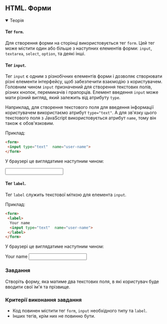 ## HTML. Форми

<details open>
  <summary>Теорія</summary>

#### Тег `form`.

Для створення форми на сторінці використовується тег `form`. Цей тег може містити один або більше з наступних елементів форми: `input`, `textarea`, `select`, `option`, та деякі інші.

#### Тег `input`.

Тег `input` є одним з різнобічних елементів форми і дозволяє створювати різні елементи інтерфейсу, щоб забезпечити взаємодію з користувачем. Головним чином `input` призначений для створення текстових полів, різних кнопок, перемикачів і прапорців.
Елемент введення `input` може мати різний вигляд, який залежить від атрибуту `type`.

Наприклад, для створення текстового поля для введення інформації користувачем використаємо атрибут `type="text"`. А для зв'язку цього текстового поля з JavaScript використовується атрибут `name`, тому він також є обов'язковим. 

Приклад:

```html
<form>
 <input type="text"  name="user-name">
</form>
```

У браузері це виглядатиме наступним чином:

<div class="browser">
<form>
 <input type="text"  name="user-name">
</form>
</div>

#### Тег `label`.

Тег `label` cлужить текстової міткою для елемента `input`. 

Приклад:

```html
<form>
 <label>
  Your name
  <input type="text"  name="user-name">
 </label>
</form> 
```

У браузері це виглядатиме наступним чином:

<div class="browser">
<form>
 <label>
  Your name
  <input type="text"  name="user-name">
 </label>
</form> 
</div>


</details>

<h3 class="task">Завдання</h3>

Створіть форму, яка матиме два текстових поля, в які користувач буде вводити свої ім'я та прізвище.

<h3 class="test">Критерії виконання завдання</h3>

- Код повинен містити тег `form`, `input` необхідного типу та `label`.
- Інших тегів, крім них не повинно бути.


